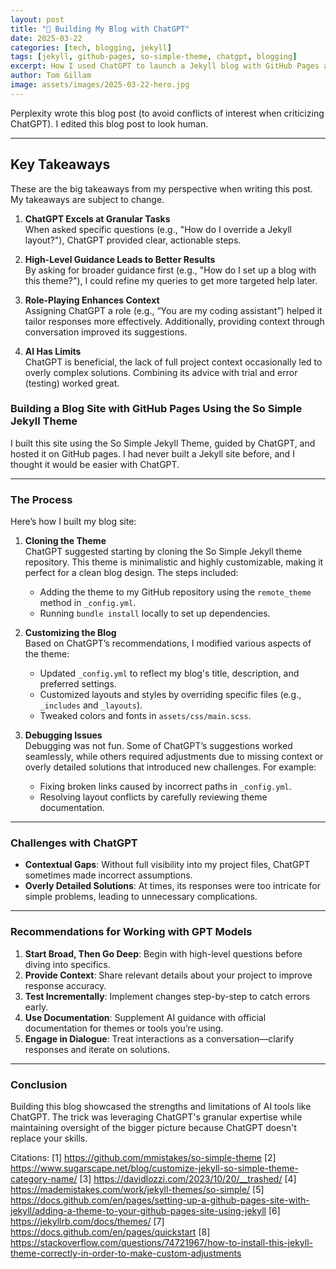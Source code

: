 ```yaml
---
layout: post
title: "🚀 Building My Blog with ChatGPT"
date: 2025-03-22
categories: [tech, blogging, jekyll]
tags: [jekyll, github-pages, so-simple-theme, chatgpt, blogging]
excerpt: How I used ChatGPT to launch a Jekyll blog with GitHub Pages and the So Simple theme.
author: Tom Gillam
image: assets/images/2025-03-22-hero.jpg
---
```

Perplexity wrote this blog post (to avoid conflicts of interest when criticizing ChatGPT). I edited this blog post to look human.

---
## **Key Takeaways**
These are the big takeaways from my perspective when writing this post. My takeaways are subject to change.

1. **ChatGPT Excels at Granular Tasks**  
   When asked specific questions (e.g., "How do I override a Jekyll layout?"), ChatGPT provided clear, actionable steps.

2. **High-Level Guidance Leads to Better Results**  
   By asking for broader guidance first (e.g., "How do I set up a blog with this theme?"), I could refine my queries to get more targeted help later.

3. **Role-Playing Enhances Context**  
   Assigning ChatGPT a role (e.g., “You are my coding assistant”) helped it tailor responses more effectively. Additionally, providing context through conversation improved its suggestions.

4. **AI Has Limits**  
   ChatGPT is beneficial, the lack of full project context occasionally led to overly complex solutions. Combining its advice with trial and error (testing) worked great.


### Building a Blog Site with GitHub Pages Using the So Simple Jekyll Theme

I built this site using the So Simple Jekyll Theme, guided by ChatGPT, and hosted it on GitHub pages. I had never built a Jekyll site before, and I thought it would be easier with ChatGPT.

---

### **The Process**

Here’s how I built my blog site:

1. **Cloning the Theme**  
   ChatGPT suggested starting by cloning the So Simple Jekyll theme repository. This theme is minimalistic and highly customizable, making it perfect for a clean blog design. The steps included:
   - Adding the theme to my GitHub repository using the `remote_theme` method in `_config.yml`.
   - Running `bundle install` locally to set up dependencies.

2. **Customizing the Blog**  
   Based on ChatGPT’s recommendations, I modified various aspects of the theme:
   - Updated `_config.yml` to reflect my blog's title, description, and preferred settings.
   - Customized layouts and styles by overriding specific files (e.g., `_includes` and `_layouts`).
   - Tweaked colors and fonts in `assets/css/main.scss`.

3. **Debugging Issues**  
   Debugging was not fun. Some of ChatGPT’s suggestions worked seamlessly, while others required adjustments due to missing context or overly detailed solutions that introduced new challenges. For example:
   - Fixing broken links caused by incorrect paths in `_config.yml`.
   - Resolving layout conflicts by carefully reviewing theme documentation.

---

### **Challenges with ChatGPT**

- **Contextual Gaps**: Without full visibility into my project files, ChatGPT sometimes made incorrect assumptions.
- **Overly Detailed Solutions**: At times, its responses were too intricate for simple problems, leading to unnecessary complications.

---

### **Recommendations for Working with GPT Models**

1. **Start Broad, Then Go Deep**: Begin with high-level questions before diving into specifics.
2. **Provide Context**: Share relevant details about your project to improve response accuracy.
3. **Test Incrementally**: Implement changes step-by-step to catch errors early.
4. **Use Documentation**: Supplement AI guidance with official documentation for themes or tools you’re using.
5. **Engage in Dialogue**: Treat interactions as a conversation—clarify responses and iterate on solutions.

---

### **Conclusion**

Building this blog showcased the strengths and limitations of AI tools like ChatGPT. The trick was leveraging ChatGPT's granular expertise while maintaining oversight of the bigger picture because ChatGPT doesn't replace your skills.

Citations:
[1] https://github.com/mmistakes/so-simple-theme
[2] https://www.sugarscape.net/blog/customize-jekyll-so-simple-theme-category-name/
[3] https://davidlozzi.com/2023/10/20/__trashed/
[4] https://mademistakes.com/work/jekyll-themes/so-simple/
[5] https://docs.github.com/en/pages/setting-up-a-github-pages-site-with-jekyll/adding-a-theme-to-your-github-pages-site-using-jekyll
[6] https://jekyllrb.com/docs/themes/
[7] https://docs.github.com/en/pages/quickstart
[8] https://stackoverflow.com/questions/74721967/how-to-install-this-jekyll-theme-correctly-in-order-to-make-custom-adjustments
